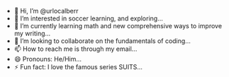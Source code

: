 - 👋 Hi, I’m @urlocalberr
- 👀 I’m interested in soccer learning, and exploring...
- 🌱 I’m currently learning  math and new comprehensive ways to improve my writing...
- 💞️ I’m looking to collaborate on the fundamentals of coding...
- 📫 How to reach me is through my email...
- 😄 Pronouns: He/Him...
- ⚡ Fun fact: I love the famous series SUITS...

<!---
urlocalberr/urlocalberr is a ✨ special ✨ repository because its `README.md` (this file) appears on your GitHub profile.
You can click the Preview link to take a look at your changes.
--->

